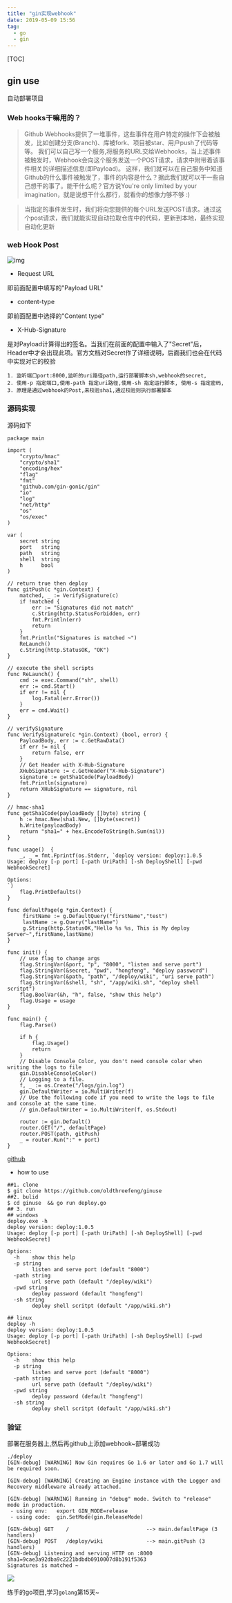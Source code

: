 ```yaml
---
title: "gin实现webhook"
date: 2019-05-09 15:56
tag: 
  - go
  - gin
---
```


[TOC]

## gin use

自动部署项目

### Web hooks干嘛用的？

> Github Webhooks提供了一堆事件，这些事件在用户特定的操作下会被触发，比如创建分支(Branch)、库被fork、项目被star、用户push了代码等等。 我们可以自己写一个服务,将服务的URL交给Webhooks，当上述事件被触发时，Webhook会向这个服务发送一个POST请求，请求中附带着该事件相关的详细描述信息(即Payload)。 这样，我们就可以在自己服务中知道Github的什么事件被触发了，事件的内容是什么？据此我们就可以干一些自己想干的事了。能干什么呢？官方说You're only limited by your imagination，就是说想干什么都行，就看你的想像力够不够 :)

> 当指定的事件发生时，我们将向您提供的每个URL发送POST请求。通过这个post请求，我们就能实现自动拉取仓库中的代码，更新到本地，最终实现自动化更新

### web Hook Post

![img](http://pic.fenghong.tech/XHSign.jpg)

- Request URL

即前面配置中填写的"Payload URL"

- content-type

即前面配置中选择的"Content type"

- X-Hub-Signature

是对Payload计算得出的签名。当我们在前面的配置中输入了"Secret"后，Header中才会出现此项。官方文档对Secret作了详细说明，后面我们也会在代码中实现对它的校验

```cgo
1. 监听端口port:8000,监听的uri路径path,运行部署脚本sh,webhook的secret,
2. 使用-p 指定端口,使用-path 指定uri路径,使用-sh 指定运行脚本, 使用-s 指定密码,
3. 原理是通过webhook的Post,来校验sha1,通过校验则执行部署脚本
```

### 源码实现

源码如下

```
package main

import (
	"crypto/hmac"
	"crypto/sha1"
	"encoding/hex"
	"flag"
	"fmt"
	"github.com/gin-gonic/gin"
	"io"
	"log"
	"net/http"
	"os"
	"os/exec"
)

var (
	secret string
	port   string
	path   string
	shell  string
	h      bool
)

// return true then deploy
func gitPush(c *gin.Context) {
	matched, _ := VerifySignature(c)
	if !matched {
		err := "Signatures did not match"
		c.String(http.StatusForbidden, err)
		fmt.Println(err)
		return
	}
	fmt.Println("Signatures is matched ~")
	ReLaunch()
	c.String(http.StatusOK, "OK")
}

// execute the shell scripts
func ReLaunch() {
	cmd := exec.Command("sh", shell)
	err := cmd.Start()
	if err != nil {
		log.Fatal(err.Error())
	}
	err = cmd.Wait()
}

// verifySignature
func VerifySignature(c *gin.Context) (bool, error) {
	PayloadBody, err := c.GetRawData()
	if err != nil {
		return false, err
	}
	// Get Header with X-Hub-Signature
	XHubSignature := c.GetHeader("X-Hub-Signature")
	signature := getSha1Code(PayloadBody)
	fmt.Println(signature)
	return XHubSignature == signature, nil
}

// hmac-sha1
func getSha1Code(payloadBody []byte) string {
	h := hmac.New(sha1.New, []byte(secret))
	h.Write(payloadBody)
	return "sha1=" + hex.EncodeToString(h.Sum(nil))
}

func usage()  {
	_, _ = fmt.Fprintf(os.Stderr, `deploy version: deploy:1.0.5
Usage: deploy [-p port] [-path UriPath] [-sh DeployShell] [-pwd WebhookSecret]

Options:
`)
	flag.PrintDefaults()
}

func defaultPage(g *gin.Context) {
	 firstName := g.DefaultQuery("firstName","test")
	 lastName := g.Query("lastName")
	 g.String(http.StatusOK,"Hello %s %s, This is My deploy Server~",firstName,lastName)
}

func init() {
	// use flag to change args
	flag.StringVar(&port, "p", "8000", "listen and serve port")
	flag.StringVar(&secret, "pwd", "hongfeng", "deploy password")
	flag.StringVar(&path, "path", "/deploy/wiki", "uri serve path")
	flag.StringVar(&shell, "sh", "/app/wiki.sh", "deploy shell scritpt")
	flag.BoolVar(&h, "h", false, "show this help")
	flag.Usage = usage
}

func main() {
	flag.Parse()

	if h {
		flag.Usage()
		return
	}
	// Disable Console Color, you don't need console color when writing the logs to file
	gin.DisableConsoleColor()
	// Logging to a file.
	f, _ := os.Create("/logs/gin.log")
	gin.DefaultWriter = io.MultiWriter(f)
	// Use the following code if you need to write the logs to file and console at the same time.
	// gin.DefaultWriter = io.MultiWriter(f, os.Stdout)

	router := gin.Default()
	router.GET("/", defaultPage)
	router.POST(path, gitPush)
	_ = router.Run(":" + port)
}
```

[github](https://github.com/oldthreefeng/ginuse)

- how to use

```
##1. clone 
$ git clone https://github.com/oldthreefeng/ginuse
##2. bulid
$ cd ginuse  && go run deploy.go
## 3. run
## windows
deploy.exe -h
deploy version: deploy:1.0.5
Usage: deploy [-p port] [-path UriPath] [-sh DeployShell] [-pwd WebhookSecret]

Options:
  -h	show this help
  -p string
    	listen and serve port (default "8000")
  -path string
    	url serve path (default "/deploy/wiki")
  -pwd string
    	deploy password (default "hongfeng")
  -sh string
    	deploy shell scritpt (default "/app/wiki.sh")
    	
## linux
deploy -h
deploy version: deploy:1.0.5
Usage: deploy [-p port] [-path UriPath] [-sh DeployShell] [-pwd WebhookSecret]

Options:
  -h	show this help
  -p string
    	listen and serve port (default "8000")
  -path string
    	url serve path (default "/deploy/wiki")
  -pwd string
    	deploy password (default "hongfeng")
  -sh string
    	deploy shell scritpt (default "/app/wiki.sh")
```

### 验证

部署在服务器上,然后再github上添加webhook~部署成功

````
./deploy 
[GIN-debug] [WARNING] Now Gin requires Go 1.6 or later and Go 1.7 will be required soon.

[GIN-debug] [WARNING] Creating an Engine instance with the Logger and Recovery middleware already attached.

[GIN-debug] [WARNING] Running in "debug" mode. Switch to "release" mode in production.
 - using env:	export GIN_MODE=release
 - using code:	gin.SetMode(gin.ReleaseMode)

[GIN-debug] GET    /                         --> main.defaultPage (3 handlers)
[GIN-debug] POST   /deploy/wiki              --> main.gitPush (3 handlers)
[GIN-debug] Listening and serving HTTP on :8000
sha1=9cae3a92dba9c2221bdbdb0910007d8b191f5363
Signatures is matched ~
````

![](http://pic.fenghong.tech/respone.jpg)

练手的go项目,学习`golang`第15天~